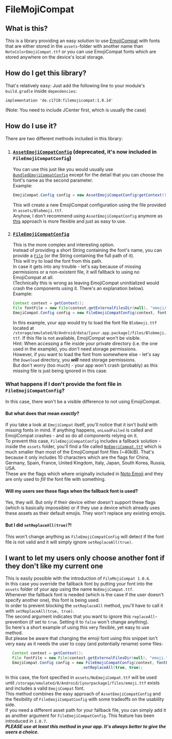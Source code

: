 # FileMojiCompat
## What is this?
This is a library providing an easy solution to use [EmojiCompat](https://developer.android.com/guide/topics/ui/look-and-feel/emoji-compat) 
with fonts that are either stored in the `assets`-folder with another name than `NotoColorEmojiCompat.ttf` or you can use
EmojiCompat fonts which are stored anywhere on the device's local storage.
## How do I get this library?
That's relatively easy: Just add the following line to your module's `build.gradle` inside `dependencies`:
```
implementation 'de.c1710:filemojicompat:1.0.14'
```

(Note: You need to include JCenter first, which is usually the case)
## How do I use it?
There are two different methods included in this library:
1. ### [`AssetEmojiCompatConfig`](https://github.com/C1710/FilemojiCompat/blob/master/filemojicompat/src/main/java/de/c1710/filemojicompat/AssetEmojiCompatConfig.java) (**deprecated, it's now included in `FileEmojiCompatConfig`**)  
   You can use this just like you would usually use [`BundledEmojiCompatConfig`](https://developer.android.com/guide/topics/ui/look-and-feel/emoji-compat#bundled-fonts)
   except for the detail that you can choose the font's name as the second parameter.  
   Example:
   ```java
   EmojiCompat.Config config = new AssetEmojiCompatConfig(getContext(), "Blobmoji.ttf");
   ```
   This will create a new EmojiCompat configuration using the file provided in `assets/Blobmoji.ttf`.  
   Anyhow, I don't recommend using `AssetEmojiCompatConfig` anymore as [this](#i-want-to-let-my-users-only-choose-another-font-if-they-dont-like-my-current-one) approach is more flexible and just as easy to use.
2. ### [`FileEmojiCompatConfig`](https://github.com/C1710/FilemojiCompat/blob/master/filemojicompat/src/main/java/de/c1710/filemojicompat/FileEmojiCompatConfig.java)
   This is the more complex and interesting option.  
   Instead of providing a short String containing the font's name, you can provide a [`File`](https://developer.android.com/reference/java/io/File)
   (or the String containing the full path of it).  
   This will try to load the font from this path.  
   In case it gets into any trouble - let's say because of missing permissions or a non-existent file, it will fallback to using no EmojiCompat at all.  
   (Technically this is wrong as leaving EmojiCompat uninitialized would crash the components using it. There's an explanation below).  
   Example:
   ```java
   Context context = getContext();
   File fontFile = new File(context.getExternalFilesDir(null), "emoji/Blobmoji.ttf");
   EmojiCompat.Config config = new FileEmojiCompatConfig(context, fontFile);
   ```
   In this example, your app would try to load the font file `Blobmoji.ttf` located at `/storage/emulated/0/Android/data/[your.app.package]/files/Blobmoji.ttf`.
   If this file is not available, EmojiCompat won't be visible.  
   Hint: When accessing a file inside your private directory (i.e. the one used in the example), you _don't_ need storage permissions.  
   However, if you want to load the font from somewhere else - let's say the `Download` directory, you ***will*** need storage permissions.  
   But don't worry (too much) - your app won't crash (probably) as this missing file is just being ignored in this case.

### What happens if I don't provide the font file in `FileEmojiCompatConfig`?
In this case, there won't be a visible difference to not using EmojiCompat.  
#### But what does that mean _exactly_?  
If you take a look at `EmojiCompat` itself, you'll notice that it isn't build with missing fonts in mind. If anything happens, 
`onLoadFailed` is called and EmojiCompat crashes - and so do all components relying on it.  
To prevent this case, `FileEmojiCompatConfig` includes a fallback solution - inside the `assets` folder, you'll find a file called [`NoEmojiCompat.ttf`](https://github.com/C1710/blobmoji/blob/filemojicompat/emojicompat/FileMojiCompat/filemojicompat/src/main/assets/NoEmojiCompat.ttf) which
is much smaller than most of the EmojiCompat font files (~40kiB). That's because it only includes 10 characters which are the flags for China, Germany, Spain, France, United Kingdom, Italy, Japan, South Korea, Russia, USA.  
These are the flags which where originally included in [Noto Emoji](https://github.com/googlei18n/noto-emoji) and they are only used to _fill_ the font
file with something.  
#### Will my users see these flags when the fallback font is used?
Yes, they will. But only if their device either doesn't support these flags (which is basically impossible) or if they use a device which already uses
these assets as their default emojis. They won't replace any existing emojis.
#### But I did `setReplaceAll(true)`?!
This won't change anything as `FileEmojiCompatConfig` will detect if the font file is not valid and it will simply ignore `setReplaceAll(true)`.  
## I want to let my users only choose another font if they don't like my current one
This is easily possible with the introduction of `FileMojiCompat 1.0.6`.  
In this case you override the fallback font by putting your font into the `assets` folder of your app using the name `NoEmojiCompat.ttf`.  
Whenever the fallback font is needed (which is the case if the user doesn't specify another one), this font is being used.  
In order to prevent blocking the `setReplaceAll` method, you'll have to call it with `setReplaceAll(true, true)`.  
The second argument indicates that you want to ignore this `replaceAll`-prevention (if set to `true`. Setting it to `false` won't change anything).  
So here's a short example of using this very flexible, yet easy to use method.  
But please be aware that changing the emoji font using this snippet isn't very easy as it needs the user to copy (and potentially rename) some files:
```java
   Context context = getContext();
   File fontFile = new File(context.getExternalFilesDir(null), "emoji.ttf");
   EmojiCompat.Config config = new FileEmojiCompatConfig(context, fontFile)
                                 .setReplaceAll(true, true);
```
In this case, the font specified in `assets/NoEmojiCompat.ttf` will be used until `/storage/emulated/0/Android/[yourpackage]/files/emoji.ttf` exists and includes a valid `EmojiCompat` font.  
This method combines the easy approach of `AssetEmojiCompatConfig` and the flexibility of `FileEmojiCompatConfig` with some tradeoffs on the usability side.  
If you need a different asset path for your fallback file, you can simply add it as another argument for `FileEmojiCompatConfig`. This feature has been introduced in `1.0.7`.  
**_PLEASE use at least this method in your app. It's always better to give the users a choice._**
